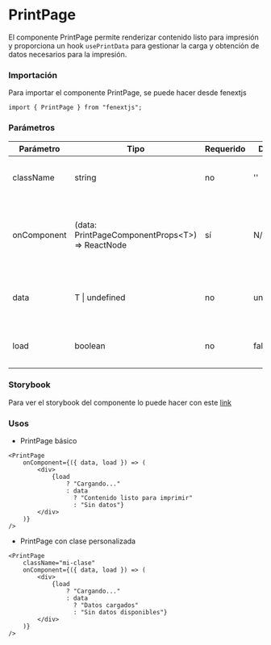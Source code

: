 # PrintPage

El componente PrintPage permite renderizar contenido listo para impresión y proporciona un hook `usePrintData` para gestionar la carga y obtención de datos necesarios para la impresión.

### Importación

Para importar el componente PrintPage, se puede hacer desde fenextjs

```tsx copy
import { PrintPage } from "fenextjs";
```

### Parámetros

| Parámetro   | Tipo                                               | Requerido | Default   | Descripcion                                                                                                                               |
| ----------- | -------------------------------------------------- | --------- | --------- | ----------------------------------------------------------------------------------------------------------------------------------------- |
| className   | string                                             | no        | ''        | Clase CSS para personalizar el contenedor del componente PrintPage.                                                                       |
| onComponent | (data: PrintPageComponentProps\<T\>) =\> ReactNode | sí        | N/A       | Función que retorna el contenido a renderizar dentro del componente de impresión, aceptando datos de tipo `PrintPageComponentProps\<T\>`. |
| data        | T \| undefined                                     | no        | undefined | Datos utilizados dentro del componente para la impresión, gestionados a través del hook `usePrintData`.                                   |
| load        | boolean                                            | no        | false     | Indica si el componente está en estado de carga, mostrando un indicador de carga si es `true`.                                            |

### Storybook

Para ver el storybook del componente lo puede hacer con este [link](https://fenextjs-component-storybook.vercel.app/?path=/story/print-page--index)

### Usos

-   PrintPage básico

```tsx copy
<PrintPage
    onComponent={({ data, load }) => (
        <div>
            {load
                ? "Cargando..."
                : data
                  ? "Contenido listo para imprimir"
                  : "Sin datos"}
        </div>
    )}
/>
```

-   PrintPage con clase personalizada

```tsx copy
<PrintPage
    className="mi-clase"
    onComponent={({ data, load }) => (
        <div>
            {load
                ? "Cargando..."
                : data
                  ? "Datos cargados"
                  : "Sin datos disponibles"}
        </div>
    )}
/>
```
